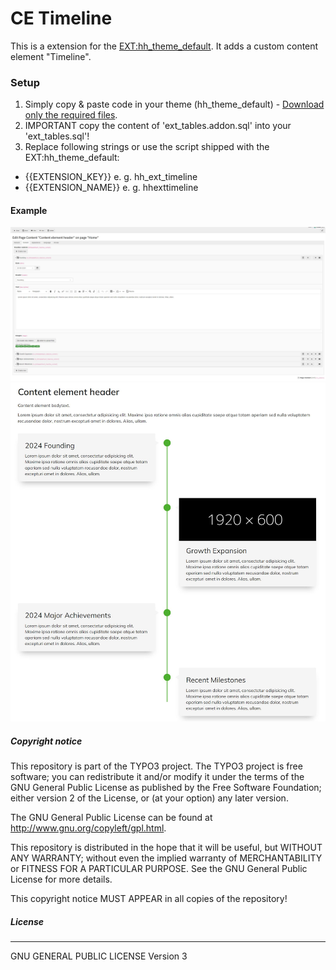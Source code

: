 # CE Timeline
This is a extension for the [EXT:hh_theme_default](https://github.com/Hauer-Heinrich/hh_theme_default).
It adds a custom content element "Timeline".

### Setup
1. Simply copy & paste code in your theme (hh_theme_default) - [Download only the required files](https://github.com/Hauer-Heinrich/hh_theme_default_timeline/tags).
2. IMPORTANT copy the content of 'ext_tables.addon.sql' into your 'ext_tables.sql'!
3. Replace following strings or use the script shipped with the EXT:hh_theme_default:
- {{EXTENSION_KEY}} e. g. hh_ext_timeline
- {{EXTENSION_NAME}} e. g. hhexttimeline

#### Example
![example picture from backend](.github/images/preview-1.jpg?raw=true "Main")
![example picture from Frontend](.github/images/preview-2.jpg?raw=true "Main")

##### Copyright notice

This repository is part of the TYPO3 project. The TYPO3 project is
free software; you can redistribute it and/or modify
it under the terms of the GNU General Public License as published by
the Free Software Foundation; either version 2 of the License, or
(at your option) any later version.

The GNU General Public License can be found at
http://www.gnu.org/copyleft/gpl.html.

This repository is distributed in the hope that it will be useful,
but WITHOUT ANY WARRANTY; without even the implied warranty of
MERCHANTABILITY or FITNESS FOR A PARTICULAR PURPOSE.  See the
GNU General Public License for more details.

This copyright notice MUST APPEAR in all copies of the repository!

##### License
----
GNU GENERAL PUBLIC LICENSE Version 3

